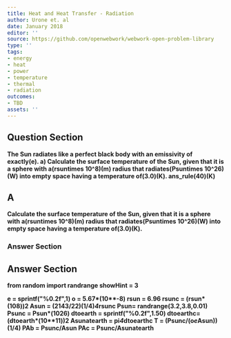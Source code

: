 ```yaml
---
title: Heat and Heat Transfer - Radiation
author: Urone et. al
date: January 2018
editor: ''
source: https://github.com/openwebwork/webwork-open-problem-library
type: ''
tags:
- energy
- heat
- power
- temperature
- thermal
- radiation
outcomes:
- TBD
assets: ''
---
```


## Question Section 

<b>
The Sun radiates like a perfect black body with an emissivity of exactly(e). 
a) Calculate the surface temperature of the Sun, given that it is a sphere with a(rsuntimes 10^8)(m) radius that radiates(Psuntimes 10^26)(W) into empty space having a temperature of(3.0)(K).
ans_rule(40)(K)

## A
Calculate the surface temperature of the Sun, given that it is a sphere with a(rsuntimes 10^8)(m) radius that radiates(Psuntimes 10^26)(W) into empty space having a temperature of(3.0)(K).
### Answer Section


## Answer Section

from random import randrange
showHint = 3

e = sprintf("%0.2f",1)
o = 5.67*(10**-8)
rsun = 6.96
rsunc = (rsun*(10**8))**2
Asun = (2143/22)**(1/4)*4*rsunc
Psun= randrange(3.2,3.8,0.01)
Psunc = Psun*(10**26)
dtoearth = sprintf("%0.2f",1.50)
dtoearthc= (dtoearth*(10**11))**2
Asunatearth = pi*4*dtoearthc
T = (Psunc/(o*e*Asun))**(1/4)
PAb = Psunc/Asun
PAc = Psunc/Asunatearth